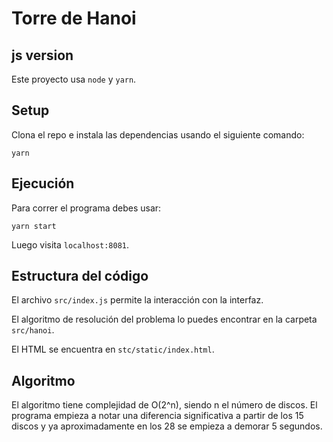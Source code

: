 # Torre de Hanoi 
## js version
Este proyecto usa `node` y `yarn`.

## Setup

Clona el repo e instala las dependencias usando el siguiente comando:

```
yarn
```

## Ejecución

Para correr el programa debes usar:
```
yarn start
```

Luego visita `localhost:8081`.

## Estructura del código

El archivo `src/index.js` permite la interacción con la interfaz.

El algoritmo de resolución del problema lo puedes encontrar en la carpeta `src/hanoi`.

El HTML se encuentra en `stc/static/index.html`.

## Algoritmo
El algoritmo tiene complejidad de O(2^n), siendo n el número de discos. El programa empieza a notar una diferencia significativa a partir de los 15 discos y ya aproximadamente en los 28 se empieza a demorar 5 segundos.